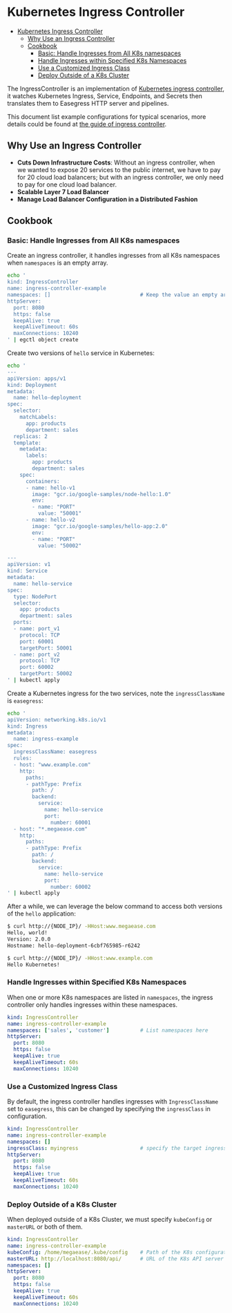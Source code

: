 # Kubernetes Ingress Controller

- [Kubernetes Ingress Controller](#kubernetes-ingress-controller)
  - [Why Use an Ingress Controller](#why-use-an-ingress-controller)
  - [Cookbook](#cookbook)
    - [Basic: Handle Ingresses from All K8s namespaces](#basic-handle-ingresses-from-all-k8s-namespaces)
    - [Handle Ingresses within Specified K8s Namespaces](#handle-ingresses-within-specified-k8s-namespaces)
    - [Use a Customized Ingress Class](#use-a-customized-ingress-class)
    - [Deploy Outside of a K8s Cluster](#deploy-outside-of-a-k8s-cluster)

The IngressController is an implementation of [Kubernetes ingress controller](https://kubernetes.io/docs/concepts/services-networking/ingress-controllers/), it watches Kubernetes Ingress, Service, Endpoints, and Secrets then translates them to Easegress HTTP server and pipelines.

This document list example configurations for typical scenarios, more details could be found at [the guide of ingress controller](./ingresscontroller.md).

## Why Use an Ingress Controller

* **Cuts Down Infrastructure Costs**: Without an ingress controller, when we wanted to expose 20 services to the public internet, we have to pay for 20 cloud load balancers; but with an ingress controller, we only need to pay for one cloud load balancer.
* **Scalable Layer 7 Load Balancer**
* **Manage Load Balancer Configuration in a Distributed Fashion**

## Cookbook

### Basic: Handle Ingresses from All K8s namespaces

Create an ingress controller, it handles ingresses from all K8s namespaces when `namespaces` is an empty array.

```bash
echo '
kind: IngressController
name: ingress-controller-example
namespaces: []                             # Keep the value an empty array
httpServer:
  port: 8080
  https: false
  keepAlive: true
  keepAliveTimeout: 60s
  maxConnections: 10240
' | egctl object create
```

Create two versions of `hello` service in Kubernetes: 

```bash
echo '
---
apiVersion: apps/v1
kind: Deployment
metadata:
  name: hello-deployment
spec:
  selector:
    matchLabels:
      app: products
      department: sales
  replicas: 2
  template:
    metadata:
      labels:
        app: products
        department: sales
    spec:
      containers:
      - name: hello-v1
        image: "gcr.io/google-samples/node-hello:1.0"
        env:
        - name: "PORT"
          value: "50001"
      - name: hello-v2
        image: "gcr.io/google-samples/hello-app:2.0"
        env:
        - name: "PORT"
          value: "50002"

---
apiVersion: v1
kind: Service
metadata:
  name: hello-service
spec:
  type: NodePort
  selector:
    app: products
    department: sales
  ports:
  - name: port_v1
    protocol: TCP
    port: 60001
    targetPort: 50001
  - name: port_v2
    protocol: TCP
    port: 60002
    targetPort: 50002
' | kubectl apply 
```

Create a Kubernetes ingress for the two services, note the `ingressClassName` is `easegress`:

```bash
echo '
apiVersion: networking.k8s.io/v1
kind: Ingress
metadata:
  name: ingress-example
spec:
  ingressClassName: easegress
  rules:
  - host: "www.example.com"
    http:
      paths:
      - pathType: Prefix
        path: /
        backend:
          service:
            name: hello-service
            port:
              number: 60001
  - host: "*.megaease.com"
    http:
      paths:
      - pathType: Prefix
        path: /
        backend:
          service:
            name: hello-service
            port:
              number: 60002
' | kubectl apply 
```

After a while, we can leverage the below command to access both versions of the `hello` application:

```bash
$ curl http://{NODE_IP}/ -HHost:www.megaease.com
Hello, world!
Version: 2.0.0
Hostname: hello-deployment-6cbf765985-r6242

$ curl http://{NODE_IP}/ -HHost:www.example.com
Hello Kubernetes!
```

### Handle Ingresses within Specified K8s Namespaces

When one or more K8s namespaces are listed in `namespaces`, the ingress controller only handles ingresses within these namespaces.

```yaml
kind: IngressController
name: ingress-controller-example
namespaces: ['sales', 'customer']          # List namespaces here
httpServer:
  port: 8080
  https: false
  keepAlive: true
  keepAliveTimeout: 60s
  maxConnections: 10240
```

### Use a Customized Ingress Class

By default, the ingress controller handles ingresses with `IngressClassName` set to `easegress`, this can be changed by specifying the `ingressClass` in configuration.

```yaml
kind: IngressController
name: ingress-controller-example
namespaces: []
ingressClass: myingress                    # specify the target ingress class
httpServer:
  port: 8080
  https: false
  keepAlive: true
  keepAliveTimeout: 60s
  maxConnections: 10240
```

### Deploy Outside of a K8s Cluster

When deployed outside of a K8s Cluster, we must specify `kubeConfig` or `masterURL` or both of them.

```yaml
kind: IngressController
name: ingress-controller-example
kubeConfig: /home/megaease/.kube/config    # Path of the K8s configuration file
masterURL: http://localhost:8080/api/      # URL of the K8s API server
namespaces: []
httpServer:
  port: 8080
  https: false
  keepAlive: true
  keepAliveTimeout: 60s
  maxConnections: 10240
```
